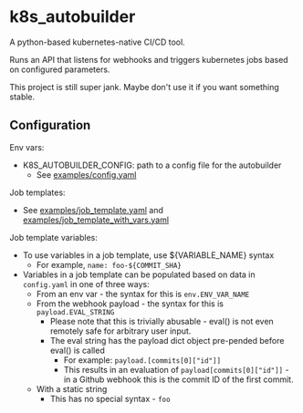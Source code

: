 # k8s_autobuilder

A python-based kubernetes-native CI/CD tool.

Runs an API that listens for webhooks and triggers kubernetes jobs based on configured parameters.

This project is still super jank.
Maybe don't use it if you want something stable.

## Configuration
Env vars:
- K8S_AUTOBUILDER_CONFIG: path to a config file for the autobuilder
  - See [examples/config.yaml](examples/config.yaml)

Job templates:
- See [examples/job_template.yaml](examples/job_template.yaml) and [examples/job_template_with_vars.yaml](examples/job_template_with_vars.yaml)

Job template variables:
- To use variables in a job template, use ${VARIABLE_NAME} syntax
  - For example, `name: foo-${COMMIT_SHA}`
- Variables in a job template can be populated based on data in `config.yaml` in one of three ways:
  - From an env var - the syntax for this is `env.ENV_VAR_NAME`
  - From the webhook payload - the syntax for this is `payload.EVAL_STRING`
    - Please note that this is trivially abusable - eval() is not even remotely safe for arbitrary user input.
    - The eval string has the payload dict object pre-pended before eval() is called
      - For example: `payload.[commits[0]["id"]]`
      - This results in an evaluation of `payload[commits[0]["id"]]` - in a Github webhook this is the commit ID of the first commit.
  - With a static string
    - This has no special syntax - `foo`
